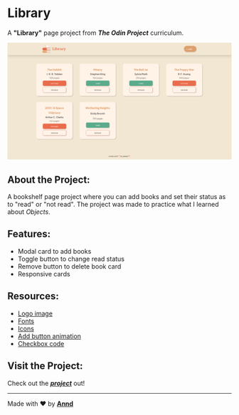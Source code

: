 # Library

A **"Library"** page project from _**The Odin Project**_ curriculum.

![screen page](assets/screen-image.png)

## About the Project:
A bookshelf page project where you can add books and set their status as to "read" or "not read". The project was made to practice what I learned about _Objects_.

## Features:
 * Modal card to add books
 * Toggle button to change read status
 * Remove button to delete book card
 * Responsive cards

 ## Resources:
 * [Logo image](https://br.freepik.com/icone/livro_695856#fromView=search&term=autumn+books&page=47&position=23)
 * [Fonts](https://www.fontshare.com/)
 * [Icons](https://phosphoricons.com/)
 * [Add button animation](https://uiverse.io/vinodjangid07/curvy-lionfish-94)
 * [Checkbox code](https://moderncss.dev/pure-css-custom-checkbox-style/)

## Visit the Project:
Check out the [_**project**_](https://anndcodes.github.io/library/) out!

---

Made with ❤️ by [**Annd**](https://github.com/anndcodes)